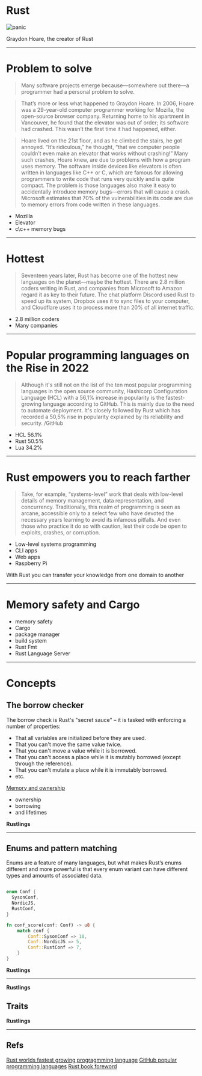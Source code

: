 # Rust

![panic](https://doc.rust-lang.org/book/img/ferris/panics.svg)

Graydon Hoare, the creator of Rust

---
# Problem to solve

>Many software projects emerge because—somewhere out there—a programmer had a personal problem to solve.

>That’s more or less what happened to Graydon Hoare. In 2006, Hoare was a 29-year-old computer programmer working for Mozilla, the open-source browser company. Returning home to his apartment in Vancouver, he found that the elevator was out of order; its software had crashed. This wasn’t the first time it had happened, either. 

>Hoare lived on the 21st floor, and as he climbed the stairs, he got annoyed. “It’s ridiculous,” he thought, “that we computer people couldn’t even make an elevator that works without crashing!” Many such crashes, Hoare knew, are due to problems with how a program uses memory. The software inside devices like elevators is often written in languages like C++ or C, which are famous for allowing programmers to write code that runs very quickly and is quite compact. The problem is those languages also make it easy to accidentally introduce memory bugs—errors that will cause a crash. Microsoft estimates that 70% of the vulnerabilities in its code are due to memory errors from code written in these languages.


- Mozilla
- Elevator
- c\c++ memory bugs

---

# Hottest

>Seventeen years later, Rust has become one of the hottest new languages on the planet—maybe the hottest. There are 2.8 million coders writing in Rust, and companies from Microsoft to Amazon regard it as key to their future. The chat platform Discord used Rust to speed up its system, Dropbox uses it to sync files to your computer, and Cloudflare uses it to process more than 20% of all internet traffic. 

- 2.8 million coders
- Many companies

---
# Popular programming languages on the Rise in 2022

>Although it's still not on the list of the ten most popular programming languages in the open source community, Hashicorp Configuration Language (HCL) with a 56,1% increase in popularity is the fastest-growing language according to GitHub. This is mainly due to the need to automate deployment. It's closely followed by Rust which has recorded a 50,5% rise in popularity explained by its reliability and security.
/GitHub

- HCL 56.1%
- Rust 50.5%
- Lua 34.2%

---
# Rust empowers you to reach farther

>Take, for example, “systems-level” work that deals with low-level details of memory management, data representation, and concurrency. Traditionally, this realm of programming is seen as arcane, accessible only to a select few who have devoted the necessary years learning to avoid its infamous pitfalls. And even those who practice it do so with caution, lest their code be open to exploits, crashes, or corruption.

- Low-level systems programming
- CLI apps
- Web apps
- Raspberry Pi

With Rust you can transfer your knowledge from one domain to another  

---

# Memory safety and Cargo

- memory safety
- Cargo
- package manager
- build system
- Rust Fmt
- Rust Language Server

---

# Concepts

## The borrow checker

The borrow check is Rust's "secret sauce" – it is tasked with enforcing a number of properties:

- That all variables are initialized before they are used.
- That you can't move the same value twice.
- That you can't move a value while it is borrowed.
- That you can't access a place while it is mutably borrowed (except through the reference).
- That you can't mutate a place while it is immutably borrowed.
- etc.

[Memory and ownership](https://doc.rust-lang.org/book/ch04-01-what-is-ownership.html)

- ownership
- borrowing
- and lifetimes

**Rustlings**

---

## Enums and pattern matching

Enums are a feature of many languages, but what makes Rust’s enums different and more powerful is that every enum variant can have different types and amounts of associated data.

```rust

enum Conf {
  SysonConf,
  NordicJS,
  RustConf,
}

fn conf_score(conf: Conf) -> u8 {
    match conf {
        Conf::SysonConf => 10,
        Conf::NordicJS => 5,
        Conf::RustConf => 7,
    }
}

```

**Rustlings**

---

**Rustlings**

## Traits

**Rustlings**

---

## Refs

[Rust worlds fastest growing progragmming language](https://www.technologyreview.com/2023/02/14/1067869/rust-worlds-fastest-growing-programming-language/)
[GitHub popular programming languages](https://solutionshub.epam.com/blog/post/programming-language-popularity-on-github)
[Rust book foreword](https://doc.rust-lang.org/book/foreword.html)
